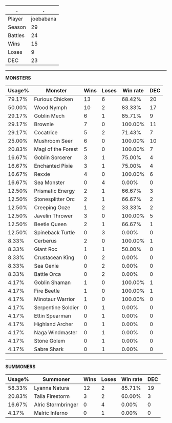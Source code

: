 .|.
|-|-
Player|joebabana
Season|29
Battles|24
Wins|15
Loses|9
DEC|23

---
**MONSTERS**

Usage%|Monster|Wins|Loses|Win rate|DEC|
-|-|-|-|-|-|
79.17%|Furious Chicken|13|6|68.42%|20|
50.00%|Wood Nymph|10|2|83.33%|17|
29.17%|Goblin Mech|6|1|85.71%|9|
29.17%|Brownie|7|0|100.00%|11|
29.17%|Cocatrice|5|2|71.43%|7|
25.00%|Mushroom Seer|6|0|100.00%|10|
20.83%|Magi of the Forest|5|0|100.00%|7|
16.67%|Goblin Sorcerer|3|1|75.00%|4|
16.67%|Enchanted Pixie|3|1|75.00%|4|
16.67%|Rexxie|4|0|100.00%|6|
16.67%|Sea Monster|0|4|0.00%|0|
12.50%|Prismatic Energy|2|1|66.67%|3|
12.50%|Stonesplitter Orc|2|1|66.67%|2|
12.50%|Creeping Ooze|1|2|33.33%|2|
12.50%|Javelin Thrower|3|0|100.00%|5|
12.50%|Beetle Queen|2|1|66.67%|1|
12.50%|Spineback Turtle|0|3|0.00%|0|
8.33%|Cerberus|2|0|100.00%|1|
8.33%|Giant Roc|1|1|50.00%|0|
8.33%|Crustacean King|0|2|0.00%|0|
8.33%|Sea Genie|0|2|0.00%|0|
8.33%|Battle Orca|0|2|0.00%|0|
4.17%|Goblin Shaman|1|0|100.00%|1|
4.17%|Fire Beetle|1|0|100.00%|1|
4.17%|Minotaur Warrior|1|0|100.00%|0|
4.17%|Serpentine Soldier|0|1|0.00%|0|
4.17%|Ettin Spearman|0|1|0.00%|0|
4.17%|Highland Archer|0|1|0.00%|0|
4.17%|Naga Windmaster|0|1|0.00%|0|
4.17%|Stone Golem|0|1|0.00%|0|
4.17%|Sabre Shark|0|1|0.00%|0|

---
**SUMMONERS**

Usage%|Summoner|Wins|Loses|Win rate|DEC|
-|-|-|-|-|-|
58.33%|Lyanna Natura|12|2|85.71%|19|
20.83%|Talia Firestorm|3|2|60.00%|3|
16.67%|Alric Stormbringer|0|4|0.00%|0|
4.17%|Malric Inferno|0|1|0.00%|0|
